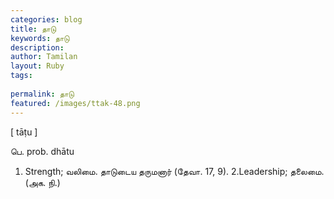 ```yaml
---
categories: blog
title: தாடு
keywords: தாடு
description: 
author: Tamilan
layout: Ruby
tags: 
 
permalink: தாடு
featured: /images/ttak-48.png
---
```

  
[ tāṭu ]  
  
பெ. prob. dhātu  
1. Strength; வலிமை. தாடுடைய தருமனார் (தேவா. 17, 9). 2.Leadership; தலைமை. (அக. நி.)